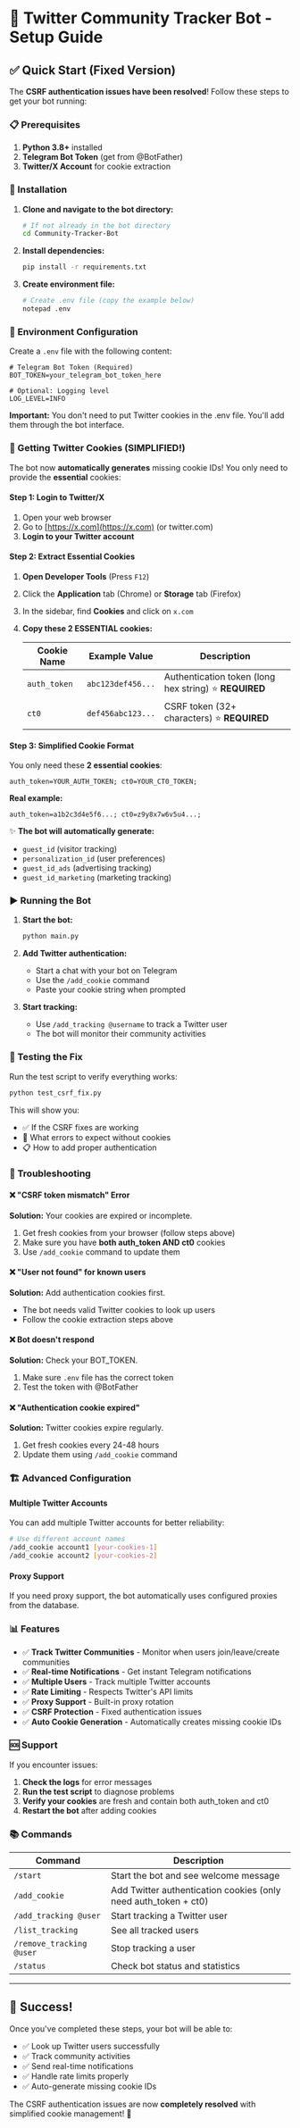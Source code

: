 # 🚀 Twitter Community Tracker Bot - Setup Guide

## ✅ Quick Start (Fixed Version)

The **CSRF authentication issues have been resolved**! Follow these steps to get your bot running:

### 📋 Prerequisites

1. **Python 3.8+** installed
2. **Telegram Bot Token** (get from @BotFather)
3. **Twitter/X Account** for cookie extraction

### 🔧 Installation

1. **Clone and navigate to the bot directory:**
   ```bash
   # If not already in the bot directory
   cd Community-Tracker-Bot
   ```

2. **Install dependencies:**
   ```bash
   pip install -r requirements.txt
   ```

3. **Create environment file:**
   ```bash
   # Create .env file (copy the example below)
   notepad .env
   ```

### 📝 Environment Configuration

Create a `.env` file with the following content:

```env
# Telegram Bot Token (Required)
BOT_TOKEN=your_telegram_bot_token_here

# Optional: Logging level
LOG_LEVEL=INFO
```

**Important:** You don't need to put Twitter cookies in the .env file. You'll add them through the bot interface.

### 🍪 Getting Twitter Cookies (SIMPLIFIED!)

The bot now **automatically generates** missing cookie IDs! You only need to provide the **essential** cookies:

#### Step 1: Login to Twitter/X
1. Open your web browser
2. Go to [https://x.com](https://x.com) (or twitter.com)
3. **Login to your Twitter account**

#### Step 2: Extract Essential Cookies
1. **Open Developer Tools** (Press `F12`)
2. Click the **Application** tab (Chrome) or **Storage** tab (Firefox)
3. In the sidebar, find **Cookies** and click on `x.com`
4. **Copy these 2 ESSENTIAL cookies:**

   | Cookie Name | Example Value | Description |
   |-------------|---------------|-------------|
   | `auth_token` | `abc123def456...` | Authentication token (long hex string) ⭐ **REQUIRED** |
   | `ct0` | `def456abc123...` | CSRF token (32+ characters) ⭐ **REQUIRED** |

#### Step 3: Simplified Cookie Format
You only need these **2 essential cookies**:
```
auth_token=YOUR_AUTH_TOKEN; ct0=YOUR_CT0_TOKEN;
```

**Real example:**
```
auth_token=a1b2c3d4e5f6...; ct0=z9y8x7w6v5u4...;
```

✨ **The bot will automatically generate:**
- `guest_id` (visitor tracking)
- `personalization_id` (user preferences)
- `guest_id_ads` (advertising tracking)
- `guest_id_marketing` (marketing tracking)

### ▶️ Running the Bot

1. **Start the bot:**
   ```bash
   python main.py
   ```

2. **Add Twitter authentication:**
   - Start a chat with your bot on Telegram
   - Use the `/add_cookie` command
   - Paste your cookie string when prompted

3. **Start tracking:**
   - Use `/add_tracking @username` to track a Twitter user
   - The bot will monitor their community activities

### 🧪 Testing the Fix

Run the test script to verify everything works:
```bash
python test_csrf_fix.py
```

This will show you:
- ✅ If the CSRF fixes are working
- 🔐 What errors to expect without cookies
- 📋 How to add proper authentication

### 🔧 Troubleshooting

#### ❌ "CSRF token mismatch" Error
**Solution:** Your cookies are expired or incomplete.
1. Get fresh cookies from your browser (follow steps above)
2. Make sure you have **both auth_token AND ct0** cookies
3. Use `/add_cookie` command to update them

#### ❌ "User not found" for known users
**Solution:** Add authentication cookies first.
- The bot needs valid Twitter cookies to look up users
- Follow the cookie extraction steps above

#### ❌ Bot doesn't respond
**Solution:** Check your BOT_TOKEN.
1. Make sure `.env` file has the correct token
2. Test the token with @BotFather

#### ❌ "Authentication cookie expired"
**Solution:** Twitter cookies expire regularly.
1. Get fresh cookies every 24-48 hours
2. Update them using `/add_cookie` command

### 🏗️ Advanced Configuration

#### Multiple Twitter Accounts
You can add multiple Twitter accounts for better reliability:
```bash
# Use different account names
/add_cookie account1 [your-cookies-1]
/add_cookie account2 [your-cookies-2]
```

#### Proxy Support
If you need proxy support, the bot automatically uses configured proxies from the database.

### 📊 Features

- ✅ **Track Twitter Communities** - Monitor when users join/leave/create communities
- ✅ **Real-time Notifications** - Get instant Telegram notifications
- ✅ **Multiple Users** - Track multiple Twitter accounts
- ✅ **Rate Limiting** - Respects Twitter's API limits
- ✅ **Proxy Support** - Built-in proxy rotation
- ✅ **CSRF Protection** - Fixed authentication issues
- ✅ **Auto Cookie Generation** - Automatically creates missing cookie IDs

### 🆘 Support

If you encounter issues:

1. **Check the logs** for error messages
2. **Run the test script** to diagnose problems
3. **Verify your cookies** are fresh and contain both auth_token and ct0
4. **Restart the bot** after adding cookies

### 📚 Commands

| Command | Description |
|---------|-------------|
| `/start` | Start the bot and see welcome message |
| `/add_cookie` | Add Twitter authentication cookies (only need auth_token + ct0) |
| `/add_tracking @user` | Start tracking a Twitter user |
| `/list_tracking` | See all tracked users |
| `/remove_tracking @user` | Stop tracking a user |
| `/status` | Check bot status and statistics |

---

## 🎉 Success!

Once you've completed these steps, your bot will be able to:
- ✅ Look up Twitter users successfully
- ✅ Track community activities
- ✅ Send real-time notifications
- ✅ Handle rate limits properly
- ✅ Auto-generate missing cookie IDs

The CSRF authentication issues are now **completely resolved** with simplified cookie management! 🚀 